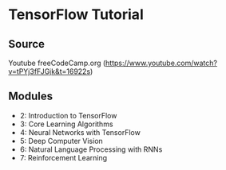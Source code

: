 # TensorFlow Tutorial

## Source
Youtube freeCodeCamp.org (https://www.youtube.com/watch?v=tPYj3fFJGjk&t=16922s)

## Modules
* 2: Introduction to TensorFlow
* 3: Core Learning Algorithms
* 4: Neural Networks with TensorFlow
* 5: Deep Computer Vision
* 6: Natural Language Processing with RNNs
* 7: Reinforcement Learning
